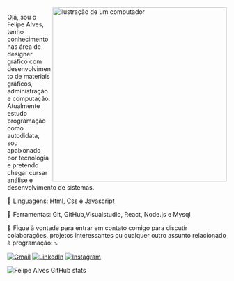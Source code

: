 <img src="https://raw.githubusercontent.com/MicaelliMedeiros/micaellimedeiros/master/image/computer-illustration.png" alt="ilustração de um computador" min-width="400px" max-width="400px" width="400px" align="right">

<p align="left"> 
  Olá, sou o Felipe Alves, tenho conhecimento nas área de  designer gráfico com desenvolvimento de materiais gráficos, administração e computação.
  Atualmente estudo programação como autodidata, sou apaixonado por tecnologia e pretendo chegar cursar análise e desenvolvimento de sistemas.
</p>

<p align="left">
  🦄 Linguagens: Html, Css e Javascript
</p>

<p align="left">
  💼 Ferramentas: Git, GitHub,Visualstudio, React, Node.js e Mysql
</p>

<p align="left">
  💌 Fique à vontade para entrar em contato comigo para discutir colaborações, projetos interessantes ou qualquer outro assunto relacionado à programação: ⤵️
</p>

<p align="left">
  <a href="#" title="Gmail">
  <img src="https://img.shields.io/badge/-Gmail-FF0000?style=flat-square&labelColor=FF0000&logo=gmail&logoColor=white&link=felipealvesxx509@gmail.com" alt="Gmail"/></a>
  <a href="#" title="LinkedIn">
  <img src="https://img.shields.io/badge/-Linkedin-0e76a8?style=flat-square&logo=Linkedin&logoColor=white&link=https://www.linkedin.com/in/felipe-alves-393ba733a?utm_source=share&utm_campaign=share_via&utm_content=profile&utm_medium=android_app" alt="LinkedIn"/></a>
  <a href="#" title="Instagram">
  <img src="https://img.shields.io/badge/-Instagram-DF0174?style=flat-square&labelColor=DF0174&logo=instagram&logoColor=white&link=@fellipealvesofc" alt="Instagram"/></a>
</p>

![Felipe Alves GitHub stats](https://github-readme-stats.vercel.app/api?username=felipealves06\&rank_icon=percentile)


<!---
felipecod-coder/felipecod-coder is a ✨ special ✨ repository because its `README.md` (this file) appears on your GitHub profile.
You can click the Preview link to take a look at your changes.
--->
